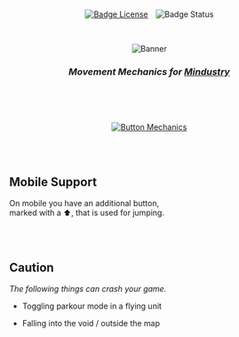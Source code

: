 
<div align = center>

<br>

[![Badge License]][License]   ![Badge Status]

<br>

![Banner]

### *Movement Mechanics for [Mindustry]*

<br>
<br>
<br>

[![Button Mechanics]][Mechanics]

<br>
<br>

</div>

## Mobile Support

On mobile you have an additional button, <br>
marked with a ⬆, that is used for jumping.

<br>
<br>

## Caution 

*The following things can crash your game.*

- Toggling parkour mode in a flying unit

- Falling into the void / outside the map

<br>


<!----------------------------------------------------------------------------->

[Banner]: https://user-images.githubusercontent.com/71168720/165684565-b8f76a46-07a1-432c-b211-87536cf64f60.png
[Mindustry]: https://mindustrygame.github.io/

[Mechanics]: Documentation/Mechanics.md
[License]: LICENSE


<!----------------------------------[ Badges ]--------------------------------->

[Badge License]: https://img.shields.io/badge/License-MIT-b79316.svg?style=for-the-badge&labelColor=dfb317
[Badge Status]: https://img.shields.io/badge/Status-Work_In_Progress-1a6e95.svg?style=for-the-badge&labelColor=1E8CBE&logoColor=white&logo=GoogleAnalytics



<!---------------------------------[ Buttons ]--------------------------------->

[Button Mechanics]: https://img.shields.io/badge/Mechanics-0085CA?style=for-the-badge&logoColor=white&logo=ActiGraph
